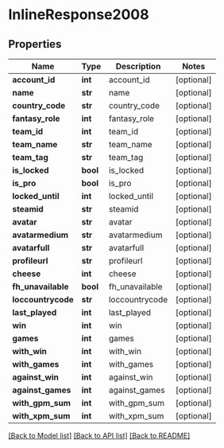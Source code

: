 # InlineResponse2008

## Properties
Name | Type | Description | Notes
------------ | ------------- | ------------- | -------------
**account_id** | **int** | account_id | [optional] 
**name** | **str** | name | [optional] 
**country_code** | **str** | country_code | [optional] 
**fantasy_role** | **int** | fantasy_role | [optional] 
**team_id** | **int** | team_id | [optional] 
**team_name** | **str** | team_name | [optional] 
**team_tag** | **str** | team_tag | [optional] 
**is_locked** | **bool** | is_locked | [optional] 
**is_pro** | **bool** | is_pro | [optional] 
**locked_until** | **int** | locked_until | [optional] 
**steamid** | **str** | steamid | [optional] 
**avatar** | **str** | avatar | [optional] 
**avatarmedium** | **str** | avatarmedium | [optional] 
**avatarfull** | **str** | avatarfull | [optional] 
**profileurl** | **str** | profileurl | [optional] 
**cheese** | **int** | cheese | [optional] 
**fh_unavailable** | **bool** | fh_unavailable | [optional] 
**loccountrycode** | **str** | loccountrycode | [optional] 
**last_played** | **int** | last_played | [optional] 
**win** | **int** | win | [optional] 
**games** | **int** | games | [optional] 
**with_win** | **int** | with_win | [optional] 
**with_games** | **int** | with_games | [optional] 
**against_win** | **int** | against_win | [optional] 
**against_games** | **int** | against_games | [optional] 
**with_gpm_sum** | **int** | with_gpm_sum | [optional] 
**with_xpm_sum** | **int** | with_xpm_sum | [optional] 

[[Back to Model list]](../README.md#documentation-for-models) [[Back to API list]](../README.md#documentation-for-api-endpoints) [[Back to README]](../README.md)


